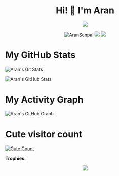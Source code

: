 <h1 align="center">Hi! 👋 I'm Aran</h1>
</p>
<p align="center">
<img src="https://readme-typing-svg.herokuapp.com?color=1C71FA&width=420&lines=A+Passionate+Developer+From+India%E2%9C%8C%EF%B8%8F;Working+In+Mystic+Network%E2%9D%A4%EF%B8%8F">
</p>
<p align="center">
  <a href="https://t.me/AranSenpai"><img src="https://telegra.ph/file/a000232a6d48219e8131c.jpg" alt="AranSenpai"></a>
  
  
  
  <a href="https://telegram.me/AranSenpai">
    <img src="https://img.shields.io/badge/Telegram-grey?style=for-the-badge&logo=telegram"/>
  </a>  
 </a>
  <a href="https://github.com/Aran-Sama">
    <img src="https://img.shields.io/github/followers/Aran-Sama?label=GitHub&logo=github&style=for-the-badge&color=blue"/>
  </a>

# My GitHub Stats

![Aran's Git Stats](https://github-readme-stats.vercel.app/api?username=Aran-Sama&include_all_commits=true&count_private=true&theme=tokyonight)

![Aran's GitHub Stats](https://github-readme-streak-stats.herokuapp.com?user=Aran-Sama&theme=tokyonight)

# My Activity Graph


![Aran's GitHub Graph](https://activity-graph.herokuapp.com/graph?username=Aran-Sama&custom_title=My%20Graph&bg_color=241731&line=f20f80&color=f52f91&point=fdf5ea&hide_border=true&area=false&area_color=fdf5ea)
# Cute visitor count
<a href="https://t.me/AranSenpai"><img alt="Cute Count" src="https://count.getloli.com/get/@Aran-Sama?theme=rule34" /></a>

**Trophies:**  
<div align="center"><img src="https://github-profile-trophy.vercel.app/?username=Aran-Sama&theme=dracula&count_private=true"></div>
